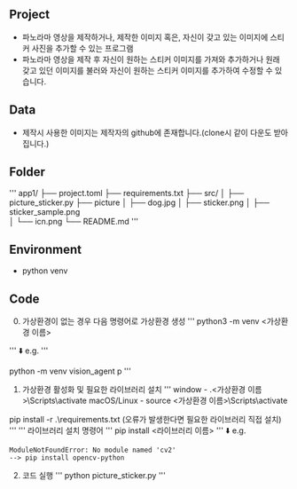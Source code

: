 ## Project
- 파노라마 영상을 제작하거나, 제작한 이미지 혹은, 자신이 갖고 있는 이미지에 스티커 사진을 추가할 수 있는 프로그램
- 파노라마 영상을 제작 후 자신이 원하는 스티커 이미지를 가져와 추가하거나 원래 갖고 있던 이미지를 불러와 자신이 원하는 스티커 이미지를 추가하여 수정할 수 있습니다. 

## Data
- 제작시 사용한 이미지는 제작자의 github에 존재합니다.(clone시 같이 다운도 받아집니다.)

## Folder
'''
app1/
├── project.toml
├── requirements.txt
├── src/
│   ├── picture_sticker.py
├── picture
│   ├── dog.jpg
│   ├── sticker.png
│   ├── sticker_sample.png    
│   └── icn.png
└── README.md
'''

## Environment
- python venv

## Code 
0. 가상환경이 없는 경우 다음 명령어로 가상환경 생성
'''
python3 -m venv <가상환경 이름> 

'''
⬇️ e.g.
'''

python -m venv vision_agent p
'''

1. 가상환경 활성화 및 필요한 라이브러리 설치
'''
window - .\<가상환경 이름>\Scripts\activate
macOS/Linux - source <가상환경 이름>\Scripts\activate

pip install -r .\requirements.txt
(오류가 발생한다면 필요한 라이브러리 직접 설치)
'''
'''
라이브러리 설치 명령어
'''
pip install <라이브러리 이름>
'''
⬇️ e.g.
```
ModuleNotFoundError: No module named 'cv2'
--> pip install opencv-python
```


2. 코드 실행 
'''
python picture_sticker.py
'''
